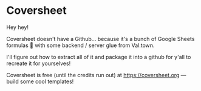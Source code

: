 # Coversheet

Hey hey! 

Coversheet doesn't have a Github... because it's a bunch of Google Sheets formulas 🙈 with some backend / server glue from  Val.town.

I'll figure out how to extract all of it and package it into a github for y'all to recreate it for yourselves!

Coversheet is free (until the credits run out) at https://coversheet.org — build some cool templates!
